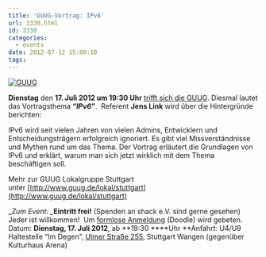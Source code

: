 ```yaml
---
title: 'GUUG-Vortrag: IPv6'
url: 3330.html
id: 3330
categories:
  - events
date: 2012-07-12 15:00:10
tags:
---
```


[![](https://blog.shackspace.de/wp-content/uploads/2012/03/logo.png "GUUG")](https://blog.shackspace.de/wp-content/uploads/2012/03/logo.png)

**Dienstag** den **17\. Juli 2012 **um** 19:30 Uhr** [trifft sich die GUUG](https://blog.shackspace.de/?p=2913).
Diesmal lautet das Vortragsthema **“_IPv6_”**.  Referent **Jens Link** wird über die Hintergründe berichten:

IPv6 wird seit vielen Jahren von vielen Admins, Entwicklern und Entscheidungsträgern erfolgreich ignoriert. Es gibt viel Missverständnisse und Mythen rund um das Thema. Der Vortrag erläutert die Grundlagen von IPv6 und erklärt, warum man sich jetzt wirklich mit dem Thema beschäftigen soll.

Mehr zur GUUG Lokalgruppe Stuttgart unter [http://www.guug.de/lokal/stuttgart](http://www.guug.de/lokal/stuttgart)

_<em>Zum Event:
_</em>**Eintritt frei!** (Spenden an shack e.V. sind gerne gesehen) Jeder ist willkommen!  Um [formlose Anmeldung](http://www.doodle.com/x4u2i5aqaeby437w) (Doodle) wird gebeten.
Datum: **Dienstag, 17\. Juli 2012**, ab **19:30 ****Uhr
**Anfahrt: U4/U9 Haltestelle “Im Degen”, [Ulmer Straße 255](https://blog.shackspace.de/?page_id=713), Stuttgart Wangen (gegenüber Kulturhaus Arena)